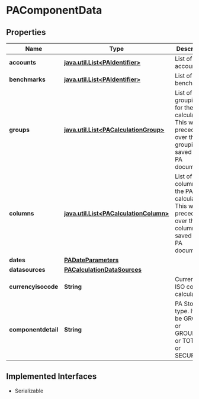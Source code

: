 

# PAComponentData


## Properties

Name | Type | Description | Notes
------------ | ------------- | ------------- | -------------
**accounts** | [**java.util.List&lt;PAIdentifier&gt;**](PAIdentifier.md) | List of accounts. |  [optional]
**benchmarks** | [**java.util.List&lt;PAIdentifier&gt;**](PAIdentifier.md) | List of benchmarks. |  [optional]
**groups** | [**java.util.List&lt;PACalculationGroup&gt;**](PACalculationGroup.md) | List of groupings for the PA calculation. This will take precedence over the groupings saved in the PA document. |  [optional]
**columns** | [**java.util.List&lt;PACalculationColumn&gt;**](PACalculationColumn.md) | List of columns for the PA calculation. This will take precedence over the columns saved in the PA document. |  [optional]
**dates** | [**PADateParameters**](PADateParameters.md) |  |  [optional]
**datasources** | [**PACalculationDataSources**](PACalculationDataSources.md) |  |  [optional]
**currencyisocode** | **String** | Currency ISO code for calculation. |  [optional]
**componentdetail** | **String** | PA Storage type. It can be GROUPS or GROUPSALL or TOTALS or SECURITIES. |  [optional]


## Implemented Interfaces

* Serializable


